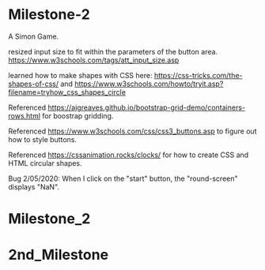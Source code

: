 # Milestone-2
A Simon Game.

resized input size to fit within the parameters of the button area.
https://www.w3schools.com/tags/att_input_size.asp

learned how to make shapes with CSS here:
https://css-tricks.com/the-shapes-of-css/ and
https://www.w3schools.com/howto/tryit.asp?filename=tryhow_css_shapes_circle

Referenced https://ajgreaves.github.io/bootstrap-grid-demo/containers-rows.html for boostrap gridding.

Referenced https://www.w3schools.com/css/css3_buttons.asp to figure out how to style buttons.

Referenced https://cssanimation.rocks/clocks/ for how to create CSS and HTML circular shapes.

Bug 2/05/2020: When I click on the "start" button, the "round-screen" displays "NaN".
# Milestone_2
# 2nd_Milestone
